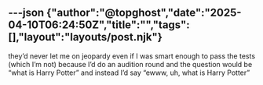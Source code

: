 ---json
{"author":"@topghost","date":"2025-04-10T06:24:50Z","title":"","tags":[],"layout":"layouts/post.njk"}
---
they&#x2019;d never let me on jeopardy even if I was smart enough to pass the tests (which I&#x2019;m not) because I&#x2019;d do an audition round and the question would be &#x201C;what is Harry Potter&#x201D; and instead I&#x2019;d say &#x201C;ewww, uh, what is Harry Potter&#x201D;
